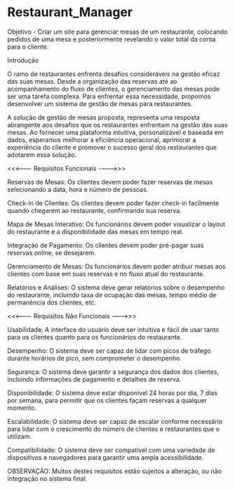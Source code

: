 # Restaurant_Manager
Objetivo - Criar um site para gerenciar mesas de um restaurante, colocando pedidos de uma mesa e posteriormente revelando o valor total da conta para o cliente.

Introdução

O ramo de restaurantes enfrenta desafios consideráveis na gestão eficaz das suas mesas. Desde a organização das reservas até ao acompanhamento do fluxo de clientes, o gerenciamento das mesas pode ser uma tarefa complexa. Para enfrentar essa necessidade, propomos desenvolver um sistema de gestão de mesas para restaurantes.

A solução de gestão de mesas proposta, representa uma resposta abrangente aos desafios que os restaurantes enfrentam na gestão das suas mesas. Ao fornecer uma plataforma intuitiva, personalizável e baseada em dados, esperamos melhorar a eficiência operacional, aprimorar a experiência do cliente e promover o sucesso geral dos restaurantes que adotarem essa solução.

<<<--- Requisitos Funcionais ---->>>

Reservas de Mesas: Os clientes devem poder fazer reservas de mesas selecionando a data, hora e número de pessoas.

Check-in de Clientes: Os clientes devem poder fazer check-in facilmente quando chegarem ao restaurante, confirmando sua reserva.

Mapa de Mesas Interativo: Os funcionários devem poder visualizar o layout do restaurante e a disponibilidade das mesas em tempo real.

Integração de Pagamento: Os clientes devem poder pré-pagar suas reservas online, se desejarem.

Gerenciamento de Mesas: Os funcionários devem poder atribuir mesas aos clientes com base em suas reservas e no fluxo atual do restaurante.

Relatórios e Análises: O sistema deve gerar relatórios sobre o desempenho do restaurante, incluindo taxa de ocupação das mesas, tempo médio de permanência dos clientes, etc.

<<<--- Requisitos Não Funcionais --->>>

Usabilidade: A interface do usuário deve ser intuitiva e fácil de usar tanto para os clientes quanto para os funcionários do restaurante.

Desempenho: O sistema deve ser capaz de lidar com picos de tráfego durante horários de pico, sem comprometer o desempenho.

Segurança: O sistema deve garantir a segurança dos dados dos clientes, incluindo informações de pagamento e detalhes de reserva.

Disponibilidade: O sistema deve estar disponível 24 horas por dia, 7 dias por semana, para permitir que os clientes façam reservas a qualquer momento.

Escalabilidade: O sistema deve ser capaz de escalar conforme necessário para lidar com o crescimento do número de clientes e restaurantes que o utilizam.

Compatibilidade: O sistema deve ser compatível com uma variedade de dispositivos e navegadores para garantir uma ampla acessibilidade.

OBSERVAÇÃO: Muitos destes requisitos estão sujeitos a alteração, ou não integração no sistema final.
